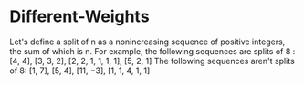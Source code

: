 # Different-Weights
Let's define a split of n as a nonincreasing sequence of positive integers, the sum of which is n. For example, the following sequences are splits of 8 : [4, 4], [3, 3, 2], [2, 2, 1, 1, 1, 1], [5, 2, 1] The following sequences aren't splits of 8: [1, 7], [5, 4], [11, −3], [1, 1, 4, 1, 1] 
